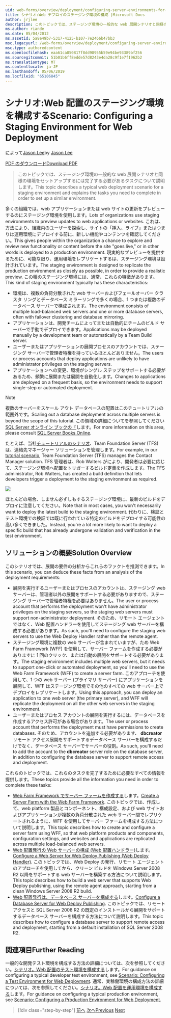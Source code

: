 ```yaml
---
uid: web-forms/overview/deployment/configuring-server-environments-for-web-deployment/scenario-configuring-a-staging-environment-for-web-deployment
title: シナリオ:Web デプロイのステージング環境の構成 |Microsoft Docs
author: jrjlee
description: このトピックでは、ステージング環境の一般的な web 展開シナリオと同様の環境変数を設定するには完了する必要があるタスクについて説明します.
ms.author: riande
ms.date: 05/04/2012
ms.assetid: 5a8e49b7-5317-4125-b107-7e2466b47bb3
msc.legacyurl: /web-forms/overview/deployment/configuring-server-environments-for-web-deployment/scenario-configuring-a-staging-environment-for-web-deployment
msc.type: authoredcontent
ms.openlocfilehash: eaa61ca850817f8dd98955b59e94be93389bf256
ms.sourcegitcommit: 51b01b6ff8edde57d8243e4da28c9f1e7f1962b2
ms.translationtype: MT
ms.contentlocale: ja-JP
ms.lasthandoff: 05/06/2019
ms.locfileid: "65106845"
---
```

# <a name="scenario-configuring-a-staging-environment-for-web-deployment"></a><span data-ttu-id="f71af-103">シナリオ:Web 配置のステージング環境を構成する</span><span class="sxs-lookup"><span data-stu-id="f71af-103">Scenario: Configuring a Staging Environment for Web Deployment</span></span>

<span data-ttu-id="f71af-104">によって[Jason Lee](https://github.com/jrjlee)</span><span class="sxs-lookup"><span data-stu-id="f71af-104">by [Jason Lee](https://github.com/jrjlee)</span></span>

[<span data-ttu-id="f71af-105">PDF のダウンロード</span><span class="sxs-lookup"><span data-stu-id="f71af-105">Download PDF</span></span>](https://msdnshared.blob.core.windows.net/media/MSDNBlogsFS/prod.evol.blogs.msdn.com/CommunityServer.Blogs.Components.WeblogFiles/00/00/00/63/56/8130.DeployingWebAppsInEnterpriseScenarios.pdf)

> <span data-ttu-id="f71af-106">このトピックでは、ステージング環境の一般的な web 展開シナリオと同様の環境をセットアップするには完了する必要があるタスクについて説明します。</span><span class="sxs-lookup"><span data-stu-id="f71af-106">This topic describes a typical web deployment scenario for a staging environment and explains the tasks you need to complete in order to set up a similar environment.</span></span>

<span data-ttu-id="f71af-107">多くの組織では、web アプリケーションまたは web サイトの更新をプレビューするのにステージング環境を使用します。</span><span class="sxs-lookup"><span data-stu-id="f71af-107">Lots of organizations use staging environments to preview updates to web applications or websites.</span></span> <span data-ttu-id="f71af-108">これは、方法により、組織内のユーザーを探索し、サイトの「挿入、ライブ」またはつまりは運用環境にデプロイする前に、新しい機能やコンテンツを確認してください。</span><span class="sxs-lookup"><span data-stu-id="f71af-108">This gives people within the organization a chance to explore and review new functionality or content before the site "goes live," or in other words is deployed to a production environment.</span></span> <span data-ttu-id="f71af-109">現実的なプレビューを提供するために、可能な限り、運用環境をレプリケートするは、ステージング環境は設計されています。</span><span class="sxs-lookup"><span data-stu-id="f71af-109">The staging environment is designed to replicate the production environment as closely as possible, in order to provide a realistic preview.</span></span> <span data-ttu-id="f71af-110">この種のステージング環境には、通常、これらの特徴があります。</span><span class="sxs-lookup"><span data-stu-id="f71af-110">This kind of staging environment typically has these characteristics:</span></span>

- <span data-ttu-id="f71af-111">環境は、複数の負荷分散された web サーバーおよびフェールオーバー クラスタ リングとデータベース ミラーリングで多くの場合、1 つまたは複数のデータベース サーバーで構成されます。</span><span class="sxs-lookup"><span data-stu-id="f71af-111">The environment consists of multiple load-balanced web servers and one or more database servers, often with failover clustering and database mirroring.</span></span>
- <span data-ttu-id="f71af-112">アプリケーションは、開発チームによってまたは自動的にチームのビルド サーバーで手動でデプロイできます。</span><span class="sxs-lookup"><span data-stu-id="f71af-112">Applications may be deployed manually by a development team or automatically by a Team Build server.</span></span>
- <span data-ttu-id="f71af-113">ユーザーまたはアプリケーションの展開プロセスのアカウントでは、ステージング サーバーで管理者特権を持っているほとんどありません。</span><span class="sxs-lookup"><span data-stu-id="f71af-113">The users or process accounts that deploy applications are unlikely to have administrator privileges on the staging servers.</span></span>
- <span data-ttu-id="f71af-114">アプリケーションへの変更、環境がシングル ステップをサポートする必要があるため、頻繁に展開または展開を自動化します。</span><span class="sxs-lookup"><span data-stu-id="f71af-114">Changes to applications are deployed on a frequent basis, so the environment needs to support single-step or automated deployment.</span></span>

> [!NOTE]
> <span data-ttu-id="f71af-115">複数のサーバーをスケール アウト データベースの配置はこのチュートリアルの範囲外です。</span><span class="sxs-lookup"><span data-stu-id="f71af-115">Scaling out a database deployment across multiple servers is beyond the scope of this tutorial.</span></span> <span data-ttu-id="f71af-116">この領域の詳細についてを参照してください[SQL Server オンライン ブックの「](https://technet.microsoft.com/library/ms130214.aspx)します。</span><span class="sxs-lookup"><span data-stu-id="f71af-116">For more information on this area, please consult [SQL Server Books Online](https://technet.microsoft.com/library/ms130214.aspx).</span></span>

<span data-ttu-id="f71af-117">たとえば、当社[チュートリアルのシナリオ](../deploying-web-applications-in-enterprise-scenarios/enterprise-web-deployment-scenario-overview.md)、Team Foundation Server (TFS) は、連絡先マネージャー ソリューションを管理します。</span><span class="sxs-lookup"><span data-stu-id="f71af-117">For example, in our [tutorial scenario](../deploying-web-applications-in-enterprise-scenarios/enterprise-web-deployment-scenario-overview.md), Team Foundation Server (TFS) manages the Contact Manager solution.</span></span> <span data-ttu-id="f71af-118">TFS 管理者は、Rob Walters がにより、開発者は必要に応じて、ステージング環境へ配置をトリガーするビルド定義を作成します。</span><span class="sxs-lookup"><span data-stu-id="f71af-118">The TFS administrator, Rob Walters, has created a build definition that lets developers trigger a deployment to the staging environment as required.</span></span>

![](scenario-configuring-a-staging-environment-for-web-deployment/_static/image1.png)

<span data-ttu-id="f71af-119">ほとんどの場合、しません必ずしもするステージング環境に、最新のビルドをデプロイに注意してください。</span><span class="sxs-lookup"><span data-stu-id="f71af-119">Note that in most cases, you won't necessarily want to deploy the latest build to the staging environment.</span></span> <span data-ttu-id="f71af-120">代わりに、検証とテスト環境での検証では既に行われている特定のビルドをデプロイする可能性の高い多くできました。</span><span class="sxs-lookup"><span data-stu-id="f71af-120">Instead, you're a lot more likely to want to deploy a specific build that has already undergone validation and verification in the test environment.</span></span>

## <a name="solution-overview"></a><span data-ttu-id="f71af-121">ソリューションの概要</span><span class="sxs-lookup"><span data-stu-id="f71af-121">Solution Overview</span></span>

<span data-ttu-id="f71af-122">このシナリオでは、展開の要件の分析からこれらのファクトを推測できます。</span><span class="sxs-lookup"><span data-stu-id="f71af-122">In this scenario, you can deduce these facts from an analysis of the deployment requirements:</span></span>

- <span data-ttu-id="f71af-123">展開を実行するユーザーまたはプロセスのアカウントは、ステージング web サーバーは、管理者以外の展開をサポートする必要がありますので、ステージング サーバーで管理者特権を必要はありません。</span><span class="sxs-lookup"><span data-stu-id="f71af-123">The user or process account that performs the deployment won't have administrator privileges on the staging servers, so the staging web servers must support non-administrator deployment.</span></span> <span data-ttu-id="f71af-124">そのため、リモート エージェントではなく、Web 配置ハンドラーを使用してステージング web サーバーを構成する必要があります。</span><span class="sxs-lookup"><span data-stu-id="f71af-124">As such, you'll need to configure the staging web servers to use the Web Deploy Handler rather than the remote agent.</span></span>
- <span data-ttu-id="f71af-125">ステージング環境に複数の web サーバーが含まれていますが、ため Web Farm Framework (WFF) を使用して、サーバー ファームを作成する必要がありますに 1 回のクリック、または自動の展開をサポートする必要があります。</span><span class="sxs-lookup"><span data-stu-id="f71af-125">The staging environment includes multiple web servers, but it needs to support one-click or automated deployment, so you'll need to use the Web Farm Framework (WFF) to create a server farm.</span></span> <span data-ttu-id="f71af-126">このアプローチを使用して、1 つの web サーバー (プライマリ サーバー) にアプリケーションを展開して、WFF はステージング環境でその他のすべての web サーバー上でデプロイをレプリケートします。</span><span class="sxs-lookup"><span data-stu-id="f71af-126">Using this approach, you can deploy an application to one web server (the primary server), and WFF will replicate the deployment on all the other web servers in the staging environment.</span></span>
- <span data-ttu-id="f71af-127">ユーザーまたはプロセス アカウントの展開を実行するには、データベースを作成するアクセス許可がある場合があります。</span><span class="sxs-lookup"><span data-stu-id="f71af-127">The user or process account that performs the deployment must have permissions to create databases.</span></span> <span data-ttu-id="f71af-128">そのため、アカウントを追加する必要があります、 **dbcreator**リモート アクセス展開をサポートするデータベース サーバーを構成するだけでなく、データベース サーバーでサーバーの役割。</span><span class="sxs-lookup"><span data-stu-id="f71af-128">As such, you'll need to add the account to the **dbcreator** server role on the database server, in addition to configuring the database server to support remote access and deployment.</span></span>

<span data-ttu-id="f71af-129">これらのトピックでは、これらのタスクを完了するために必要なすべての情報を提供します。</span><span class="sxs-lookup"><span data-stu-id="f71af-129">These topics provide all the information you need in order to complete these tasks:</span></span>

- <span data-ttu-id="f71af-130">[Web Farm Framework でサーバー ファームを作成する](creating-a-server-farm-with-the-web-farm-framework.md)します。</span><span class="sxs-lookup"><span data-stu-id="f71af-130">[Create a Server Farm with the Web Farm Framework](creating-a-server-farm-with-the-web-farm-framework.md).</span></span> <span data-ttu-id="f71af-131">このトピックでは、作成して、web platform 製品とコンポーネント、構成設定、および web サイトおよびアプリケーションが複数の負荷分散された web サーバー間でレプリケートされるように、WFF を使用してサーバー ファームを構成する方法について説明します。</span><span class="sxs-lookup"><span data-stu-id="f71af-131">This topic describes how to create and configure a server farm using WFF, so that web platform products and components, configuration settings, and websites and applications are replicated across multiple load-balanced web servers.</span></span>
- <span data-ttu-id="f71af-132">[Web 配置発行の Web サーバーの構成 (Web 配置ハンドラー)](configuring-a-web-server-for-web-deploy-publishing-web-deploy-handler.md)します。</span><span class="sxs-lookup"><span data-stu-id="f71af-132">[Configure a Web Server for Web Deploy Publishing (Web Deploy Handler)](configuring-a-web-server-for-web-deploy-publishing-web-deploy-handler.md).</span></span> <span data-ttu-id="f71af-133">このトピックでは、Web Deploy の発行、リモート エージェントのアプローチを使用してから、クリーン ビルドを Windows Server 2008 R2 以降をサポートする web サーバーを構築する方法について説明します。</span><span class="sxs-lookup"><span data-stu-id="f71af-133">This topic describes how to build a web server that supports Web Deploy publishing, using the remote agent approach, starting from a clean Windows Server 2008 R2 build.</span></span>
- <span data-ttu-id="f71af-134">[Web 配置発行は、データベース サーバーを構成する](configuring-a-database-server-for-web-deploy-publishing.md)します。</span><span class="sxs-lookup"><span data-stu-id="f71af-134">[Configure a Database Server for Web Deploy Publishing](configuring-a-database-server-for-web-deploy-publishing.md).</span></span> <span data-ttu-id="f71af-135">このトピックでは、リモート アクセスと SQL Server 2008 R2 の既定のインストールから展開をサポートするデータベース サーバーを構成する方法について説明します。</span><span class="sxs-lookup"><span data-stu-id="f71af-135">This topic describes how to configure a database server to support remote access and deployment, starting from a default installation of SQL Server 2008 R2.</span></span>

## <a name="further-reading"></a><span data-ttu-id="f71af-136">関連項目</span><span class="sxs-lookup"><span data-stu-id="f71af-136">Further Reading</span></span>

<span data-ttu-id="f71af-137">一般的な開発テスト環境を構成する方法の詳細については、次を参照してください。[シナリオ。Web 配置のテスト環境を構成する](scenario-configuring-a-test-environment-for-web-deployment.md)します。</span><span class="sxs-lookup"><span data-stu-id="f71af-137">For guidance on configuring a typical developer test environment, see [Scenario: Configuring a Test Environment for Web Deployment](scenario-configuring-a-test-environment-for-web-deployment.md).</span></span> <span data-ttu-id="f71af-138">通常、実稼働環境の構成方法の詳細については、次を参照してください。[シナリオ。Web 配置を運用環境を構成する](scenario-configuring-a-production-environment-for-web-deployment.md)します。</span><span class="sxs-lookup"><span data-stu-id="f71af-138">For guidance on configuring a typical production environment, see [Scenario: Configuring a Production Environment for Web Deployment](scenario-configuring-a-production-environment-for-web-deployment.md).</span></span>

> [!div class="step-by-step"]
> <span data-ttu-id="f71af-139">[前へ](scenario-configuring-a-test-environment-for-web-deployment.md)
> [次へ](scenario-configuring-a-production-environment-for-web-deployment.md)</span><span class="sxs-lookup"><span data-stu-id="f71af-139">[Previous](scenario-configuring-a-test-environment-for-web-deployment.md)
[Next](scenario-configuring-a-production-environment-for-web-deployment.md)</span></span>
